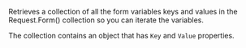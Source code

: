 ﻿Retrieves a collection of all the form variables keys and values in the Request.Form() collection so you can iterate the variables.

The collection contains an object that has `Key` and `Value` properties.